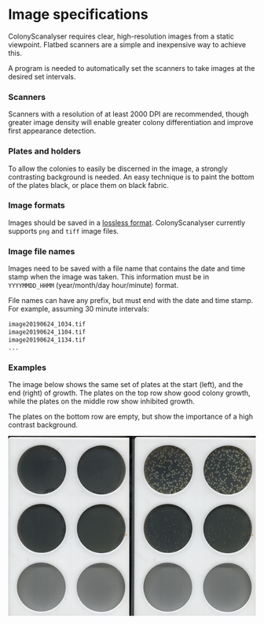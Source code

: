 # Image specifications
ColonyScanalyser requires clear, high-resolution images from a static viewpoint. Flatbed scanners are a simple and inexpensive way to achieve this.

A program is needed to automatically set the scanners to take images at the desired set intervals.

### Scanners
Scanners with a resolution of at least 2000 DPI are recommended, though greater image density will enable greater colony differentiation and improve first appearance detection.
### Plates and holders
To allow the colonies to easily be discerned in the image, a strongly contrasting background is needed. An easy technique is to paint the bottom of the plates black, or place them on black fabric.
### Image formats
Images should be saved in a [lossless format](https://en.wikipedia.org/wiki/Lossless_compression#Raster_graphics). ColonyScanalyser currently supports `png` and `tiff` image files.
### Image file names
Images need to be saved with a file name that contains the date and time stamp when the image was taken. This information must be in `YYYYMMDD_HHMM` (year/month/day hour/minute) format.

File names can have any prefix, but must end with the date and time stamp. For example, assuming 30 minute intervals:
```
image20190624_1034.tif
image20190624_1104.tif
image20190624_1134.tif
...
```
### Examples
The image below shows the same set of plates at the start (left), and the end (right) of growth. The plates on the top row show good colony growth, while the plates on the middle row show inhibited growth.

The plates on the bottom row are empty, but show the importance of a high contrast background.

<img align="left" src="images/plate_example.png">